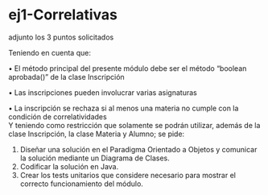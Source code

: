 # ej1-Correlativas
adjunto los 3 puntos solicitados

Teniendo en cuenta que: 

• El método principal del presente módulo debe ser el método “boolean aprobada()” de la clase 
Inscripción 

• Las inscripciones pueden involucrar varias asignaturas 

• La inscripción se rechaza si al menos una materia no cumple con la condición de correlatividades  
Y teniendo como restricción que solamente se podrán utilizar, además de la clase Inscripción, la clase 
Materia y Alumno; se pide: 

1. Diseñar una solución en el Paradigma Orientado a Objetos y comunicar la solución mediante un 
Diagrama de Clases. 
2. Codificar la solución en Java. 
3. Crear los tests unitarios que considere necesario para mostrar el correcto funcionamiento del 
módulo.
